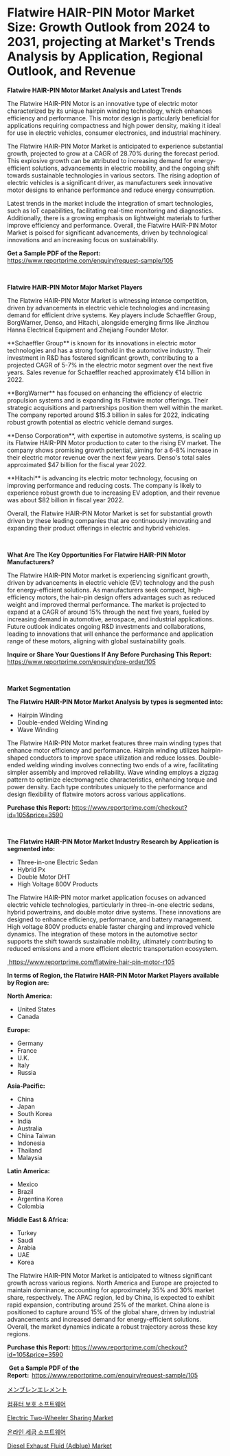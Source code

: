<p><h1>Flatwire HAIR-PIN Motor Market Size: Growth Outlook from 2024 to 2031, projecting at Market's Trends Analysis by Application, Regional Outlook, and Revenue</h1></p><p><strong>Flatwire HAIR-PIN Motor Market Analysis and Latest Trends</strong></p>
<p><p>The Flatwire HAIR-PIN Motor is an innovative type of electric motor characterized by its unique hairpin winding technology, which enhances efficiency and performance. This motor design is particularly beneficial for applications requiring compactness and high power density, making it ideal for use in electric vehicles, consumer electronics, and industrial machinery.</p><p>The Flatwire HAIR-PIN Motor Market is anticipated to experience substantial growth, projected to grow at a CAGR of 28.70% during the forecast period. This explosive growth can be attributed to increasing demand for energy-efficient solutions, advancements in electric mobility, and the ongoing shift towards sustainable technologies in various sectors. The rising adoption of electric vehicles is a significant driver, as manufacturers seek innovative motor designs to enhance performance and reduce energy consumption.</p><p>Latest trends in the market include the integration of smart technologies, such as IoT capabilities, facilitating real-time monitoring and diagnostics. Additionally, there is a growing emphasis on lightweight materials to further improve efficiency and performance. Overall, the Flatwire HAIR-PIN Motor Market is poised for significant advancements, driven by technological innovations and an increasing focus on sustainability.</p></p>
<p><strong>Get a Sample PDF of the Report:&nbsp;</strong> <a href="https://www.reportprime.com/enquiry/request-sample/105">https://www.reportprime.com/enquiry/request-sample/105</a></p>
<p>&nbsp;</p>
<p><strong>Flatwire HAIR-PIN Motor Major Market Players</strong></p>
<p><p>The Flatwire HAIR-PIN Motor Market is witnessing intense competition, driven by advancements in electric vehicle technologies and increasing demand for efficient drive systems. Key players include Schaeffler Group, BorgWarner, Denso, and Hitachi, alongside emerging firms like Jinzhou Hanna Electrical Equipment and Zhejiang Founder Motor. </p><p>**Schaeffler Group** is known for its innovations in electric motor technologies and has a strong foothold in the automotive industry. Their investment in R&D has fostered significant growth, contributing to a projected CAGR of 5-7% in the electric motor segment over the next five years. Sales revenue for Schaeffler reached approximately €14 billion in 2022.</p><p>**BorgWarner** has focused on enhancing the efficiency of electric propulsion systems and is expanding its Flatwire motor offerings. Their strategic acquisitions and partnerships position them well within the market. The company reported around $15.3 billion in sales for 2022, indicating robust growth potential as electric vehicle demand surges.</p><p>**Denso Corporation**, with expertise in automotive systems, is scaling up its Flatwire HAIR-PIN Motor production to cater to the rising EV market. The company shows promising growth potential, aiming for a 6-8% increase in their electric motor revenue over the next few years. Denso's total sales approximated $47 billion for the fiscal year 2022.</p><p>**Hitachi** is advancing its electric motor technology, focusing on improving performance and reducing costs. The company is likely to experience robust growth due to increasing EV adoption, and their revenue was about $82 billion in fiscal year 2022.</p><p>Overall, the Flatwire HAIR-PIN Motor Market is set for substantial growth driven by these leading companies that are continuously innovating and expanding their product offerings in electric and hybrid vehicles.</p></p>
<p>&nbsp;</p>
<p><strong>What Are The Key Opportunities For Flatwire HAIR-PIN Motor Manufacturers?</strong></p>
<p><p>The Flatwire HAIR-PIN Motor market is experiencing significant growth, driven by advancements in electric vehicle (EV) technology and the push for energy-efficient solutions. As manufacturers seek compact, high-efficiency motors, the hair-pin design offers advantages such as reduced weight and improved thermal performance. The market is projected to expand at a CAGR of around 15% through the next five years, fueled by increasing demand in automotive, aerospace, and industrial applications. Future outlook indicates ongoing R&D investments and collaborations, leading to innovations that will enhance the performance and application range of these motors, aligning with global sustainability goals.</p></p>
<p><strong>Inquire or Share Your Questions If Any Before Purchasing This Report:</strong> <a href="https://www.reportprime.com/enquiry/pre-order/105">https://www.reportprime.com/enquiry/pre-order/105</a></p>
<p>&nbsp;</p>
<p><strong>Market Segmentation</strong></p>
<p><strong>The Flatwire HAIR-PIN Motor Market Analysis by types is segmented into:</strong></p>
<p><ul><li>Hairpin Winding</li><li>Double-ended Welding Winding</li><li>Wave Winding</li></ul></p>
<p><p>The Flatwire HAIR-PIN Motor market features three main winding types that enhance motor efficiency and performance. Hairpin winding utilizes hairpin-shaped conductors to improve space utilization and reduce losses. Double-ended welding winding involves connecting two ends of a wire, facilitating simpler assembly and improved reliability. Wave winding employs a zigzag pattern to optimize electromagnetic characteristics, enhancing torque and power density. Each type contributes uniquely to the performance and design flexibility of flatwire motors across various applications.</p></p>
<p><strong>Purchase this Report:&nbsp;</strong><a href="https://www.reportprime.com/checkout?id=105&price=3590">https://www.reportprime.com/checkout?id=105&price=3590</a></p>
<p>&nbsp;</p>
<p><strong>The Flatwire HAIR-PIN Motor Market Industry Research by Application is segmented into:</strong></p>
<p><ul><li>Three-in-one Electric Sedan</li><li>Hybrid Px</li><li>Double Motor DHT</li><li>High Voltage 800V Products</li></ul></p>
<p><p>The Flatwire HAIR-PIN motor market application focuses on advanced electric vehicle technologies, particularly in three-in-one electric sedans, hybrid powertrains, and double motor drive systems. These innovations are designed to enhance efficiency, performance, and battery management. High voltage 800V products enable faster charging and improved vehicle dynamics. The integration of these motors in the automotive sector supports the shift towards sustainable mobility, ultimately contributing to reduced emissions and a more efficient electric transportation ecosystem.</p></p>
<p><a href="https://www.reportprime.com/flatwire-hair-pin-motor-r105">&nbsp;https://www.reportprime.com/flatwire-hair-pin-motor-r105</a></p>
<p><strong>In terms of Region, the Flatwire HAIR-PIN Motor Market Players available by Region are:</strong></p>
<p>
    <p> <strong> North America: </strong>
        <ul>
            <li>United States</li>
            <li>Canada</li>
        </ul>
        </p> 
    <p> <strong> Europe: </strong>
        <ul>
            <li>Germany</li>
            <li>France</li>
            <li>U.K.</li>
            <li>Italy</li>
            <li>Russia</li>
        </ul>
        </p> 
    <p> <strong> Asia-Pacific: </strong>
        <ul>
            <li>China</li>
            <li>Japan</li>
            <li>South Korea</li>
            <li>India</li>
            <li>Australia</li>
            <li>China Taiwan</li>
            <li>Indonesia</li>
            <li>Thailand</li>
            <li>Malaysia</li>
        </ul>
        </p> 
    <p> <strong> Latin America: </strong>
        <ul>
            <li>Mexico</li>
            <li>Brazil</li>
            <li>Argentina Korea</li>
            <li>Colombia</li>
        </ul>
        </p> 
    <p> <strong> Middle East & Africa: </strong>
        <ul>
            <li>Turkey</li>
            <li>Saudi</li>
            <li>Arabia</li>
            <li>UAE</li>
            <li>Korea</li>
        </ul>
    </p>
    </p>
<p><p>The Flatwire HAIR-PIN Motor Market is anticipated to witness significant growth across various regions. North America and Europe are projected to maintain dominance, accounting for approximately 35% and 30% market share, respectively. The APAC region, led by China, is expected to exhibit rapid expansion, contributing around 25% of the market. China alone is positioned to capture around 15% of the global share, driven by industrial advancements and increased demand for energy-efficient solutions. Overall, the market dynamics indicate a robust trajectory across these key regions.</p></p>
<p><strong>Purchase this Report: </strong><a href="https://www.reportprime.com/checkout?id=105&price=3590">https://www.reportprime.com/checkout?id=105&price=3590</a></p>
<p>&nbsp;<strong>Get a Sample PDF of the Report:&nbsp;&nbsp;</strong><a href="https://www.reportprime.com/enquiry/request-sample/105">https://www.reportprime.com/enquiry/request-sample/105</a></p>
<p><strong></strong></p>
<p><p><a href="https://medium.com/@henriettemills1/%E8%86%9C%E7%B4%A0%E5%AD%90%E7%94%A3%E6%A5%AD%E5%88%86%E6%9E%90%E5%A0%B1%E5%91%8A%E6%9B%B8-2024%E5%B9%B4%E3%81%8B%E3%82%892031%E5%B9%B4%E3%81%BE%E3%81%A7%E3%81%AE%E6%9C%9F%E9%96%93%E3%81%AB%E3%81%8A%E3%81%91%E3%82%8B%E7%94%A8%E9%80%94-%E3%82%BF%E3%82%A4%E3%83%97-%E5%9C%B0%E5%9F%9F%E5%88%A5%E3%81%AB-%E5%B9%B4%E5%B9%B3%E5%9D%87%E6%88%90%E9%95%B7%E7%8E%8711-9-%E3%81%A7%E5%B8%82%E5%A0%B4%E8%A6%8F%E6%A8%A1%E3%81%8C%E6%8B%A1%E5%A4%A7%E3%81%99%E3%82%8B%E3%81%A8%E4%BA%88%E6%B8%AC%E3%81%95%E3%82%8C%E3%81%A6%E3%81%84%E3%81%BE%E3%81%99-41c9588c4f26">メンブレンエレメント</a></p><p><a href="https://medium.com/@czbtzkwc9/%EC%BB%B4%ED%93%A8%ED%84%B0-%EB%B3%B4%ED%98%B8-%EC%86%8C%ED%94%84%ED%8A%B8%EC%9B%A8%EC%96%B4-%EC%8B%9C%EC%9E%A5%EC%9D%98-%EC%8B%A0%ED%9D%A5-%EB%8F%99%ED%96%A5-2024%EB%85%84-2031%EB%85%84-%EA%B8%80%EB%A1%9C%EB%B2%8C-%EC%A0%84%EB%A7%9D-%EB%B0%8F-%EB%AF%B8%EB%9E%98-%EC%A0%84%EB%A7%9D-591abc478d3a">컴퓨터 보호 소프트웨어</a></p><p><a href="https://github.com/nathandecarvalho/Market-Research-Report-List-5/blob/main/electric-two-wheeler-sharing-market.md">Electric Two-Wheeler Sharing Market</a></p><p><a href="https://medium.com/@nargishadi90/%EC%98%A8%EB%9D%BC%EC%9D%B8-%EC%84%B8%EA%B8%88-%EC%86%8C%ED%94%84%ED%8A%B8%EC%9B%A8%EC%96%B4-%EC%8B%9C%EC%9E%A5-2024%EB%85%84%EB%B6%80%ED%84%B0-2031%EB%85%84%EA%B9%8C%EC%A7%80%EC%9D%98-%EA%B8%80%EB%A1%9C%EB%B2%8C-%EC%8B%9C%EC%9E%A5-%ED%86%B5%EC%B0%B0%EB%A0%A5-%EB%B0%8F-%ED%8C%90%EB%A7%A4-%EB%8F%99%ED%96%A5-784bc60eaa66">온라인 세금 소프트웨어</a></p><p><a href="https://github.com/julyju69/Market-Research-Report-List-5/blob/main/diesel-exhaust-fluid-adblue-market.md">Diesel Exhaust Fluid (Adblue) Market</a></p></p>